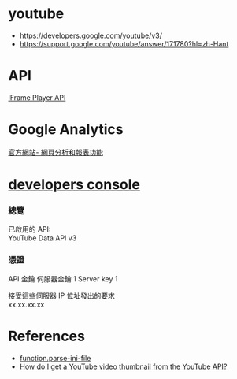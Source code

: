 # youtube

* https://developers.google.com/youtube/v3/
* https://support.google.com/youtube/answer/171780?hl=zh-Hant  

# API

[IFrame Player API](https://developers.google.com/youtube/iframe_api_reference)  

# Google Analytics

[官方網站- 網頁分析和報表功能](https://www.google.com.tw/intl/zh-TW/analytics/)  

# [developers console](https://console.developers.google.com)  

### 總覽  
已啟用的 API:  
YouTube Data API v3

### 憑證
API 金鑰
伺服器金鑰 1	 Server key 1  

接受這些伺服器 IP 位址發出的要求  
xx.xx.xx.xx  

# References
* [function.parse-ini-file](http://php.net/manual/en/function.parse-ini-file.php)    
* [How do I get a YouTube video thumbnail from the YouTube API?](http://stackoverflow.com/questions/2068344/how-do-i-get-a-youtube-video-thumbnail-from-the-youtube-api)
